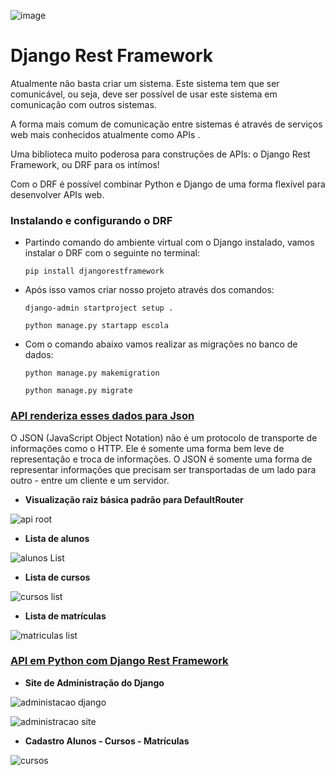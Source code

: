 ![image](https://user-images.githubusercontent.com/98756562/195112085-8c041d43-392e-4748-af2a-932db8b048b2.png)


# Django Rest Framework

Atualmente não basta criar um sistema. Este sistema tem que ser comunicável, ou seja, deve ser possível de usar este sistema em comunicação com outros sistemas.

A forma mais comum de comunicação entre sistemas é através de serviços web mais conhecidos atualmente como APIs .

Uma biblioteca muito poderosa para construções de APIs: o Django Rest Framework, ou DRF para os intímos!

Com o DRF é possível combinar Python e Django de uma forma flexível para desenvolver APIs web.

### Instalando e configurando o DRF

* Partindo comando do ambiente virtual com o Django instalado, vamos instalar o DRF com o seguinte no terminal:

  ``pip install djangorestframework``

* Após isso vamos criar nosso projeto através dos comandos:

  ``django-admin startproject setup .``

  ``python manage.py startapp escola``

* Com o comando abaixo vamos realizar as migrações no banco de dados:
  
  ``python manage.py makemigration``
  
  ``python manage.py migrate``
  
  

 
### **[API renderiza esses dados para Json](https://drf-schoolenrollment-api.herokuapp.com/)**

O JSON (JavaScript Object Notation) não é um protocolo de transporte de informações como o HTTP. Ele é somente uma forma bem leve de representação e troca de informações. O JSON é somente uma forma de representar informações que precisam ser transportadas de um lado para outro - entre um cliente e um servidor.
 
  * **Visualização raiz básica padrão para DefaultRouter**


![api root](https://user-images.githubusercontent.com/98756562/195928250-5c4000fa-a3fb-4fa0-9a16-f155682f5d6d.png)


* **Lista de alunos**


![alunos List](https://user-images.githubusercontent.com/98756562/195928822-8343c0df-7c7b-4c21-9d43-b04a36ae9af9.png)


* **Lista de cursos**

![cursos list](https://user-images.githubusercontent.com/98756562/195929028-32380904-9209-4685-9d6c-1fd5f6f1cf44.png)


* **Lista de matrículas**

![matriculas list](https://user-images.githubusercontent.com/98756562/195929119-4c790d2b-b026-4f29-8482-e3ef63247002.png)



### **[API em Python com Django Rest Framework](https://drf-schoolenrollment-api.herokuapp.com/admin/login/?next=/admin/)**

* **Site de Administração do Django**

![administacao django](https://user-images.githubusercontent.com/98756562/195940075-c3d4c4d2-fc22-4b68-87f4-b868c9e15814.png)


![administracao site](https://user-images.githubusercontent.com/98756562/195944790-c9d42a7b-508f-41af-a667-66386e99b77a.png)



* **Cadastro Alunos - Cursos - Matrículas**

![cursos](https://user-images.githubusercontent.com/98756562/195944903-9af6f3d6-2056-4313-a94f-13a55ceaf6c6.png)

